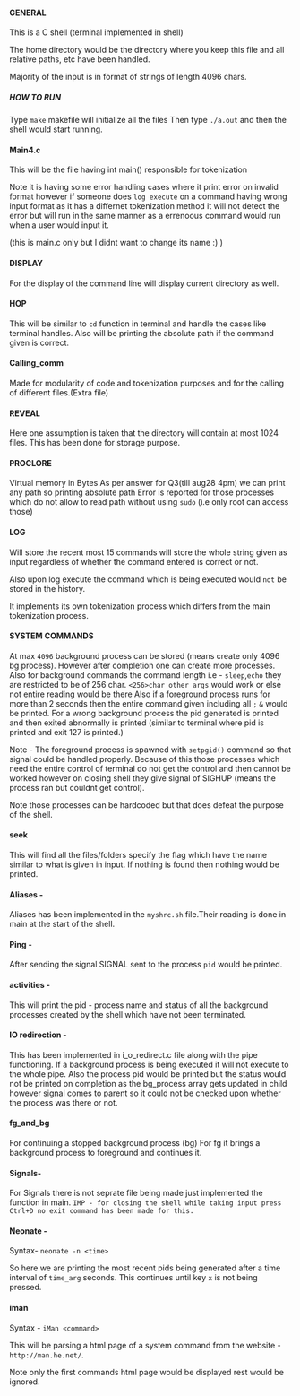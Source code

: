 #### GENERAL
This is a C shell (terminal implemented in shell)

The home directory would be the directory where you keep this file and all relative paths, etc have been handled. 

Majority of the input is in format of strings of length 4096 chars.
##### HOW TO RUN 

Type `make` makefile will initialize all the files 
Then type `./a.out` and then the shell would start running.

#### Main4.c
This will be the file having int main() responsible for tokenization 

Note it is having some error handling cases where it print error on invalid format however if someone does `log execute` on a command having wrong input format as it has a differnet tokenization method it will not detect the error but will run in the same manner as a errenoous command would run when a user would input it.

(this is main.c only but I didnt want to change its name :) )


#### DISPLAY
For the display of the command line will display current directory as well.

#### HOP
This will be similar to `cd` function in terminal and handle the cases like terminal handles. Also will be printing the absolute path if the command given is correct.

#### Calling_comm
Made for modularity of code and tokenization purposes and for the calling of different files.(Extra file)

#### REVEAL 
Here one assumption is taken that  the directory will contain at most 1024 files. This has been done for storage purpose.

#### PROCLORE 
Virtual memory in Bytes 
As per answer for Q3(till aug28 4pm) we can print any path so printing absolute path
Error is reported for those processes which do not allow to read path without using `sudo` (i.e only root can access those)

#### LOG
Will store the recent most 15 commands will store the whole string given as input regardless of whether the command entered is correct or not.

Also upon log execute the command which is being executed would `not` be stored in the history. 

It implements its own tokenization process which differs from the main tokenization process.

#### SYSTEM COMMANDS 
At max `4096` background process can be stored (means create only 4096 bg process). However after completion one can create more processes. 
Also for background commands the command length i.e -  `sleep`,`echo` they are restricted to be of 256 char.
`<256>char other args` would work or else not entire reading would be there 
Also if a foreground process runs for more than 2 seconds then the entire command given including all `;` `&` would be printed.
For a wrong background process the pid generated is printed and then exited abnormally is printed (similar to terminal where pid is printed and exit 127 is printed.)

Note - The foreground process is spawned with `setpgid()` command so that signal could be handled properly. Because of this those processes which need the entire control of terminal do not get the control and then cannot be worked however on closing shell they give signal of SIGHUP (means the process ran but couldnt get control).

Note those processes can be hardcoded but that does defeat the purpose of the shell.

#### seek
This will find all the files/folders specify the flag which have the name similar to what is given in input.
If nothing is found then nothing would be printed.

#### Aliases - 
Aliases has been implemented in the `myshrc.sh` file.Their reading is done in main at the start of the shell.

#### Ping - 
After sending the signal SIGNAL sent to the process `pid` would be printed. 

#### activities - 
This will print the pid - process name and status of all the background processes created by the shell which have not been terminated.

#### IO redirection - 

This has been implemented in i_o_redirect.c file along with the pipe functioning. 
If a background process is being executed it will not execute to the whole pipe.
Also the process pid would be printed but the status would not be printed on completion as the bg_process array gets updated in child however signal comes to parent so it could not be checked upon whether the process was there or not.

#### fg_and_bg
For continuing a stopped background process (bg)
For fg it brings a background process to foreground and continues it.

#### Signals- 
For Signals there is not seprate file being made just implemented the function in main. 
`IMP - for closing the shell while taking input press Ctrl+D no exit command has been made for this.`

#### Neonate - 

Syntax- `neonate -n <time>`

So here we are printing the most recent pids being generated after a time interval of `time_arg` seconds. This continues until key `x` is not being pressed.

#### iman 

Syntax - `iMan <command>`

This will be parsing a html page of a system command from the website - `http://man.he.net/`. 

Note only the first commands html page would be displayed rest would be ignored.
